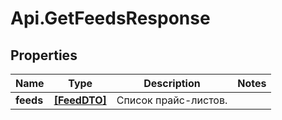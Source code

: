 # Api.GetFeedsResponse

## Properties

Name | Type | Description | Notes
------------ | ------------- | ------------- | -------------
**feeds** | [**[FeedDTO]**](FeedDTO.md) | Список прайс-листов. | 


